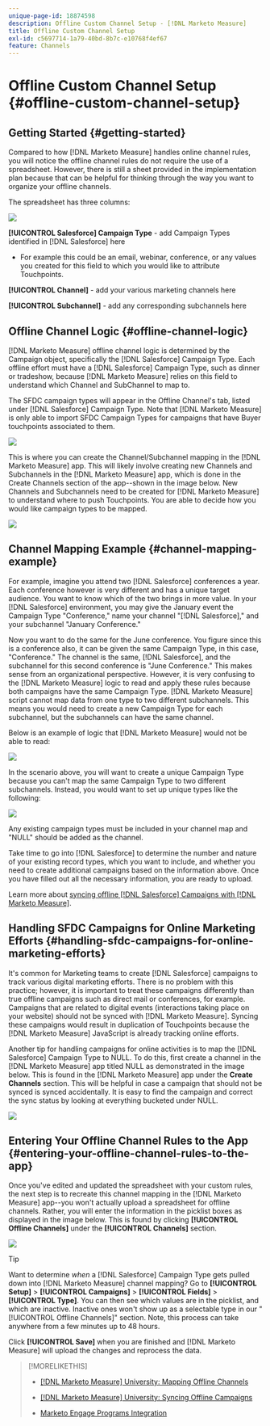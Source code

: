 ```yaml
---
unique-page-id: 18874598
description: Offline Custom Channel Setup - [!DNL Marketo Measure]
title: Offline Custom Channel Setup
exl-id: c5697714-1a79-40bd-8b7c-e10768f4ef67
feature: Channels
---
```

# Offline Custom Channel Setup {#offline-custom-channel-setup}

## Getting Started {#getting-started}

Compared to how [!DNL Marketo Measure] handles online channel rules, you will notice the offline channel rules do not require the use of a spreadsheet. However, there is still a sheet provided in the implementation plan because that can be helpful for thinking through the way you want to organize your offline channels.

The spreadsheet has three columns:

![](assets/1-2.png)

**[!UICONTROL Salesforce] Campaign Type** - add Campaign Types identified in [!DNL Salesforce] here

* For example this could be an email, webinar, conference, or any values you created for this field to which you would like to attribute Touchpoints.

**[!UICONTROL Channel]** - add your various marketing channels here

**[!UICONTROL Subchannel]** - add any corresponding subchannels here

## Offline Channel Logic {#offline-channel-logic}

[!DNL Marketo Measure] offline channel logic is determined by the Campaign object, specifically the [!DNL Salesforce] Campaign Type. Each offline effort must have a [!DNL Salesforce] Campaign Type, such as dinner or tradeshow, because [!DNL Marketo Measure] relies on this field to understand which Channel and SubChannel to map to.

The SFDC campaign types will appear in the Offline Channel's tab, listed under [!DNL Salesforce] Campaign Type. Note that [!DNL Marketo Measure] is only able to import SFDC Campaign Types for campaigns that have Buyer touchpoints associated to them.

![](assets/2-2.png)

This is where you can create the Channel/Subchannel mapping in the [!DNL Marketo Measure] app. This will likely involve creating new Channels and Subchannels in the [!DNL Marketo Measure] app, which is done in the Create Channels section of the app--shown in the image below. New Channels and Subchannels need to be created for [!DNL Marketo Measure] to understand where to push Touchpoints. You are able to decide how you would like campaign types to be mapped.

![](assets/3-2.png)

## Channel Mapping Example {#channel-mapping-example}

For example, imagine you attend two [!DNL Salesforce] conferences a year. Each conference however is very different and has a unique target audience. You want to know which of the two brings in more value. In your [!DNL Salesforce] environment, you may give the January event the Campaign Type "Conference," name your channel "[!DNL Salesforce]," and your subchannel "January Conference."

Now you want to do the same for the June conference. You figure since this is a conference also, it can be given the same Campaign Type, in this case, "Conference." The channel is the same, [!DNL Salesforce], and the subchannel for this second conference is "June Conference." This makes sense from an organizational perspective. However, it is very confusing to the [!DNL Marketo Measure] logic to read and apply these rules because both campaigns have the same Campaign Type. [!DNL Marketo Measure] script cannot map data from one type to two different subchannels. This means you would need to create a new Campaign Type for each subchannel, but the subchannels can have the same channel.

Below is an example of logic that [!DNL Marketo Measure] would not be able to read:

![](assets/4-2.png)

In the scenario above, you will want to create a unique Campaign Type because you can't map the same Campaign Type to two different subchannels. Instead, you would want to set up unique types like the following:

![](assets/5-2.png)

Any existing campaign types must be included in your channel map and "NULL" should be added as the channel.

Take time to go into [!DNL Salesforce] to determine the number and nature of your existing record types, which you want to include, and whether you need to create additional campaigns based on the information above. Once you have filled out all the necessary information, you are ready to upload.

Learn more about [syncing offline [!DNL Salesforce] Campaigns with [!DNL Marketo Measure]](/help/channel-tracking-and-setup/offline-channels/legacy-processes/syncing-offline-campaigns.md).

## Handling SFDC Campaigns for Online Marketing Efforts {#handling-sfdc-campaigns-for-online-marketing-efforts}

It's common for Marketing teams to create [!DNL Salesforce] campaigns to track various digital marketing efforts. There is no problem with this practice; however, it is important to treat these campaigns differently than true offline campaigns such as direct mail or conferences, for example. Campaigns that are related to digital events (interactions taking place on your website) should not be synced with [!DNL Marketo Measure]. Syncing these campaigns would result in duplication of Touchpoints because the [!DNL Marketo Measure] JavaScript is already tracking online efforts.

Another tip for handling campaigns for online activities is to map the [!DNL Salesforce] Campaign Type to NULL. To do this, first create a channel in the [!DNL Marketo Measure] app titled NULL as demonstrated in the image below. This is found in the [!DNL Marketo Measure] app under the **Create Channels** section. This will be helpful in case a campaign that should not be synced is synced accidentally. It is easy to find the campaign and correct the sync status by looking at everything bucketed under NULL.

![](assets/6-2.png)

## Entering Your Offline Channel Rules to the App {#entering-your-offline-channel-rules-to-the-app}

Once you've edited and updated the spreadsheet with your custom rules, the next step is to recreate this channel mapping in the [!DNL Marketo Measure] app--you won't actually upload a spreadsheet for offline channels. Rather, you will enter the information in the picklist boxes as displayed in the image below. This is found by clicking **[!UICONTROL Offline Channels]** under the **[!UICONTROL Channels]** section.

![](assets/7-2.png)

>[!TIP]
>
>Want to determine _when_ a [!DNL Salesforce] Campaign Type gets pulled down into [!DNL Marketo Measure] channel mapping? Go to **[!UICONTROL Setup]** > **[!UICONTROL Campaigns]** > **[!UICONTROL Fields]** > **[!UICONTROL Type]**. You can then see which values are in the picklist, and which are inactive. Inactive ones won't show up as a selectable type in our "[!UICONTROL Offline Channels]" section. Note, this process can take anywhere from a few minutes up to 48 hours.

Click **[!UICONTROL Save]** when you are finished and [!DNL Marketo Measure] will upload the changes and reprocess the data.

>[!MORELIKETHIS]
>
>* [[!DNL Marketo Measure] University: Mapping Offline Channels](https://universityonline.marketo.com/courses/bizible-fundamentals-channel-management/#/page/5c630eca34d9f0367662b77f)
>
>* [[!DNL Marketo Measure] University: Syncing Offline Campaigns](https://universityonline.marketo.com/courses/bizible-fundamentals-channel-management/#/page/5c63286e34d9f0367662b78b)
>
>* [Marketo Engage Programs Integration](/help/marketo-measure-and-marketo/marketo-measure-integrations-with-marketo/marketo-engage-programs-integration.md#channel-mapping)

